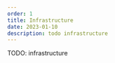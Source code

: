 ```yaml
---
order: 1
title: Infrastructure
date: 2023-01-10
description: todo infrastructure
---
```


TODO: infrastructure
